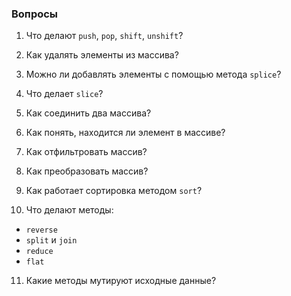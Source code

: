 ### Вопросы

1. Что делают `push`, `pop`, `shift`, `unshift`?

2. Как удалять элементы из массива?

3. Можно ли добавлять элементы с помощью метода `splice`?

4. Что делает `slice`?

5. Как соединить два массива?

6. Как понять, находится ли элемент в массиве?

7. Как отфильтровать массив?

8. Как преобразовать массив?

9. Как работает сортировка методом `sort`?

10. Что делают методы:
- `reverse`
- `split` и `join`
- `reduce`
- `flat`

11. Какие методы мутируют исходные данные?